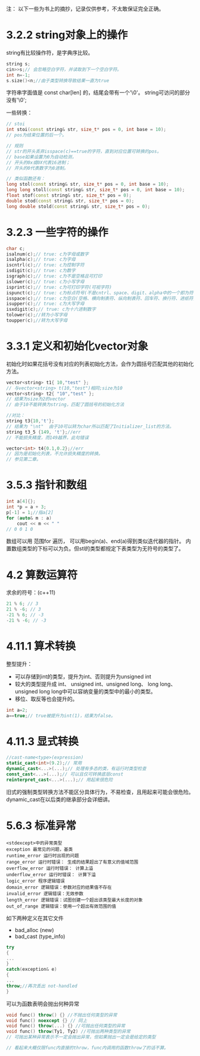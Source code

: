 注： 以下一些为书上的摘抄，记录仅供参考，不太敢保证完全正确。
# 3.2.2 string对象上的操作
string有比较操作符，是字典序比较。
```c++
string s;
cin>>s;// 会忽略空白字符，并读取到下一个空白字符。
int n=-1;
s.size()<n;//由于类型转换导致结果一直为true
```
字符串字面值是 const char[len] 的，结尾会带有一个'\0'。
string可访问的部分没有'\0';

一些转换：
```c++
// stoi
int stoi(const string& str, size_t* pos = 0, int base = 10);
// pos为结束位置的后一个。

// 规则
// str的开头丢弃isspace(c)==true的字符，直到对应位置可转换的pos。
// base如果设置为0为自动检测，
// 开头的0x或0X代表16进制；
// 开头的0代表数字为8进制。

// 类似函数还有：
long stol(const string& str, size_t* pos = 0, int base = 10);
long long stoll(const string& str, size_t* pos = 0, int base = 10);
float stof(const string& str, size_t* pos = 0);
double stod(const string& str, size_t* pos = 0);
long double stold(const string& str, size_t* pos = 0);
```

# 3.2.3 一些字符的操作
```c++
char c;
isalnum(c);// true: c为字母或数字
isalpha(c);// true: c为字母
iscntrl(c);// true: c为控制字符
isdigit(c);// true: c为数字
isgraph(c);// true: c为不是空格且可打印
islower(c);// true: c为小写字母
isprint(c);// true: c为可打印字符(可视字符)
ispunct(c);// true: c为标点符号(不是cntrl、space、digit、alpha中的一个即为符号)
isspace(c);// true: c为空白(空格、横向制表符、纵向制表符、回车符、换行符、进纸符)
isupper(c);// true: c为大写字母
isxdigit(c);// true: c为十六进制数字
tolower(c);//转为小写字母
toupper(c);//转为大写字母
```
# 3.3.1 定义和初始化vector对象
初始化时如果花括号没有对应的列表初始化方法，会作为圆括号匹配其他的初始化方法。
```c++
vector<string> t1{ 10,"test" };
// 与vector<string> t(10,"test")相同;size为10
vector<string> t2{ "10","test" };
// 结果为size为2的vector
// 由于10不能转换为string，匹配了圆括号的初始化方法

//对比：
string t3{10,'t'};
// 结果为 "\nt"  由于10可以转为char所以匹配了Initializer_list的方法。
string t3_5 {149, 't'};//err
// 不能损失精度，而149越界，此句错误

vector<int> t4{0.1,0.2};//err
// 因为是初始化列表，不允许损失精度的转换。
// 参见第二章。
```
# 3.5.3 指针和数组
```c++
int a[4]{};
int *p = a + 3;
p[-1] = 1;//指a[2]
for (auto& m : a)
    cout << m << " "
// 0 0 1 0
```
数组可以用 范围for 遍历， 可以用begin(a)、end(a)得到类似迭代器的指针。
内置数组类型的下标可以为负。但stl的类型都规定下表类型为无符号的类型了。


# 4.2 算数运算符
求余的符号：(c++11)
```c++
21 % 6; // 3
21 % -6; // 3
-21 % 6; // -3
-21 % -6; // -3
```
# 4.11.1 算术转换
整型提升：
* 可以存储到int的类型，提升为int、否则提升为unsigned int
* 较大的类型提升成 int、 unsigned int、unsigned long、 long long、 unsigned long long中可以容纳变量的类型中的最小的类型。
* 移位、取反等也会提升的。

```c++
int a=2;
a==true;// true被提升为int(1)，结果为false。
```

# 4.11.3 显式转换
```c++
//cast-name<type>(expression)
static_cast<int>(9.2);// 常用
dynamic_cast<...>(...);// 处理有多态的类，有运行时类型检查
const_cast<...>(...);// 可以且仅可转换底层const
reinterpret_cast<...>(...);// 用起来很危险
```
旧式的强制类型转换方法不能区分具体行为，不易检查，且用起来可能会很危险。
dynamic_cast在以后类的继承部分会详细讲。

# 5.6.3 标准异常
```
<stdexcept>中的异常类型
exception 最常见的问题，基类
runtime_error 运行时出现的问题
range_error 运行时错误： 生成的结果超出了有意义的值域范围
overflow_error 运行时错误： 计算上溢
underflow_error 运行时错误： 计算下溢
logic_error 程序逻辑错误
domain_error 逻辑错误：参数对应的结果值不存在
invalid_error 逻辑错误：无效参数
length_error 逻辑错误：试图创建一个超出该类型最大长度的对象
out_of_range 逻辑错误：使用一个超出有效范围的值
```
如下两种定义在其它文件
* bad_alloc (new)
* bad_cast (type_info)
  
```c++
try
{
...
}
catch(exception& e)
{
...
throw;//再次丢出 not-handled
}
```
可以为函数表明会抛出何种异常
```c++
void func() throw() {} //不抛出任何类型的异常
void func() noexcept {} // 同上
void func() throw(...) {} //可抛出任何类型的异常
void func() throw(Ty1, Ty2) //可抛出两种类型的异常
// 可抛出某种异常表示不一定会抛出异常，但如果抛出一定会是给定的类型

// 看起来大概仅限func内直接的throw，func内调用的函数throw了的话不算。
```